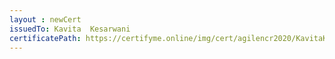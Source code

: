 ```yaml
--- 
layout : newCert 
issuedTo: Kavita  Kesarwani 
certificatePath: https://certifyme.online/img/cert/agilencr2020/KavitaKesarwani_ff2a0.png
--- 
```

